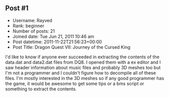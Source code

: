 ## Post #1
- Username: Rayved
- Rank: beginner
- Number of posts: 21
- Joined date: Tue Jun 21, 2011 10:46 am
- Post datetime: 2011-11-22T21:56:23+00:00
- Post Title: Dragon Quest VII: Journey of the Cursed King

I'd like to know if anyone ever succeeded in extracting the contents of the data.dat and data2.dat files from DQ8. I opened them with a ex editor and I saw header information about music files and probably 3D meshes too but I'm not a programmer and I couldn't figure how to decompile all of these files. I'm mostly interested in the 3D meshes so if any good programmer has the game, it would be awesome to get some tips or a bms script or something to extract the contents.
